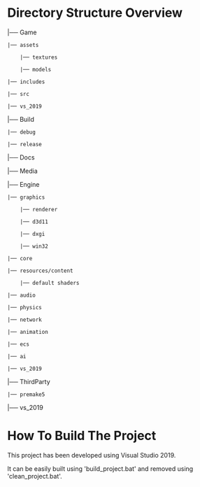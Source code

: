 # Directory Structure Overview

|── Game

    |── assets
    
        |── textures
        
        |── models
        
    |── includes
    
    |── src
    
    |── vs_2019

|── Build

    |── debug
    
    |── release
    
|── Docs

|── Media
    
|── Engine

    |── graphics
    
        |── renderer
        
        |── d3d11
        
        |── dxgi
        
        |── win32
        
    |── core
    
    |── resources/content
    
        |── default shaders
        
    |── audio
    
    |── physics
    
    |── network
    
    |── animation
    
    |── ecs
    
    |── ai
    
    |── vs_2019
        
|── ThirdParty

    |── premake5
    
|── vs_2019
   
   
# How To Build The Project

This project has been developed using Visual Studio 2019. 

It can be easily built using 'build_project.bat' and removed using 'clean_project.bat'.
